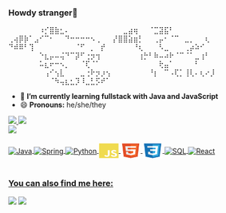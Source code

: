 ### Howdy stranger👋

⠀⠀⠀⠀⠀⠀⠰⡊⣿⣷⣂⠄⠀⠀⠀⠀⠀⠀⠀⠀
⠀⠀⣀⣴⢶⠀⠀⠈⣉⣽⣯⠃⠀⠀⠀⠀⠀⠀⠀⠀
⢀⢴⡿⡷⠁⣠⠊⠉⠂⠀⠀⠙⠒⠒⠒⠒⠢⢀⠀⠀
⡜⣿⣿⣵⣶⡃⠀⠀⢀⡤⠂⠈⠉⠀⣀⡀⠀⠀⢆⠀
⠙⠾⠿⠃⢹⠀⠀⠀⠀⠀⠀⠀⠀⠈⠋⠀⡀⠀⡞⠀
⠀⠀⠀⠀⠘⢆⠀⠀⠀⠣⣀⠀⠀⠀⢀⡴⠵⠊⠀⠀
⠀⠀⠀⠀⠀⠀⠑⣆⡤⠤⢬⠙⠉⡽⠋⢐⡲⢲⠀⠀
⠀⠀⠀⠀⠀⢰⡓⠃⠷⠤⠴⠗⠈⠉⠈⠁⣀⢰⠃⠀
⠀⠀⠀⠀⠀⠀⠥⣆⠖⠒⠢⡀⠀⠀⠈⢏⠈⠁⠀⠀
⠀⠀⠀⠀⠀⠀⠀⠀⠀⢗⣤⠁⠀⠀⠀⠀⠃⠀⠀⠀
⠀⠀⠀⠀⠀⠀⠀⢠⠊⢢⣇⠀⠀⠀⣀⢐⠗⡲⡰⢢
⠀⠀⠀⠀⠀⠀⠀⠘⡆⠀⠉⠠⢏⡁⢸⢇⠄⢆⠔⡸
⠀⠀⠀⠀⠀⠀⠀⠀⠈⠳⢤⣆⣂⡹⠸⣀⣃⡫⠞⠁

- 🌱 __I’m currently learning fullstack with Java and JavaScript__
- 😄 __Pronouns:__ he/she/they

<div>
   <a href="https://github.com/beazinat">
   <img height="180em" src="https://github-readme-stats.vercel.app/api?username=beazinat&theme=omni&show_icons=true&hide_border=false&count_private=true"/>
   <img height="180em" src="https://github-readme-streak-stats.herokuapp.com/?user=beazinat&theme=omni&hide_border=false"/><br>
   <img height="180em" src="https://github-readme-stats.vercel.app/api/top-langs/?username=beazinat&theme=omni&show_icons=true&hide_border=false&layout=compact"/>
</div>
    
<div style="display: inline_block"><br>
   <img align="center" alt="Java" height="30" width="40" src="https://cdn.jsdelivr.net/gh/devicons/devicon@latest/icons/java/java-original.svg">
   <img align="center" alt="Spring" height="30" width="40"src="https://cdn.jsdelivr.net/gh/devicons/devicon@latest/icons/spring/spring-original.svg">
   <img align="center" alt="Python" height="30" width="40" src= "https://cdn.jsdelivr.net/gh/devicons/devicon@latest/icons/python/python-original.svg">
   <img align="center" alt="Js" height="30" width="40" src="https://raw.githubusercontent.com/devicons/devicon/master/icons/javascript/javascript-plain.svg">
   <img align="center" alt="HTML" height="30" width="40" src="https://raw.githubusercontent.com/devicons/devicon/master/icons/html5/html5-original.svg">
   <img align="center" alt="CSS" height="30" width="40" src="https://raw.githubusercontent.com/devicons/devicon/master/icons/css3/css3-original.svg">
   <img align="center" alt="SQL" height="30" width="40" src="https://cdn.jsdelivr.net/gh/devicons/devicon@latest/icons/mysql/mysql-original.svg">
   <img align="center" alt="React" height="30" width="40" src="https://cdn.jsdelivr.net/gh/devicons/devicon@latest/icons/react/react-original.svg">
</div>
 
<br>
 
### You can also find me here:

<div> 
   <a href="https://discord.gg/beazinat" target="_blank"><img src="https://img.shields.io/badge/Discord-7289DA?style=for-the-badge&logo=discord&logoColor=white" target="_blank"></a>
   <a href="https://www.linkedin.com/in/beagonca" target="_blank"><img src="https://img.shields.io/badge/-LinkedIn-%230077B5?style=for-the-badge&logo=linkedin&logoColor=white" target="_blank"></a>
</div>
